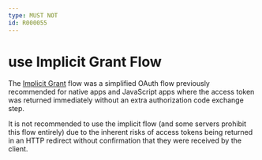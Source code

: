 ```yaml
---
type: MUST NOT
id: R000055
---
```


# use Implicit Grant Flow

The [Implicit Grant](https://oauth.net/2/grant-types/implicit) flow was a simplified OAuth flow previously recommended for native apps and JavaScript apps where the access token was returned immediately without an extra authorization code exchange step.

It is not recommended to use the implicit flow (and some servers prohibit this flow entirely) due to the inherent risks of access tokens being returned in an HTTP redirect without confirmation that they were received by the client.
